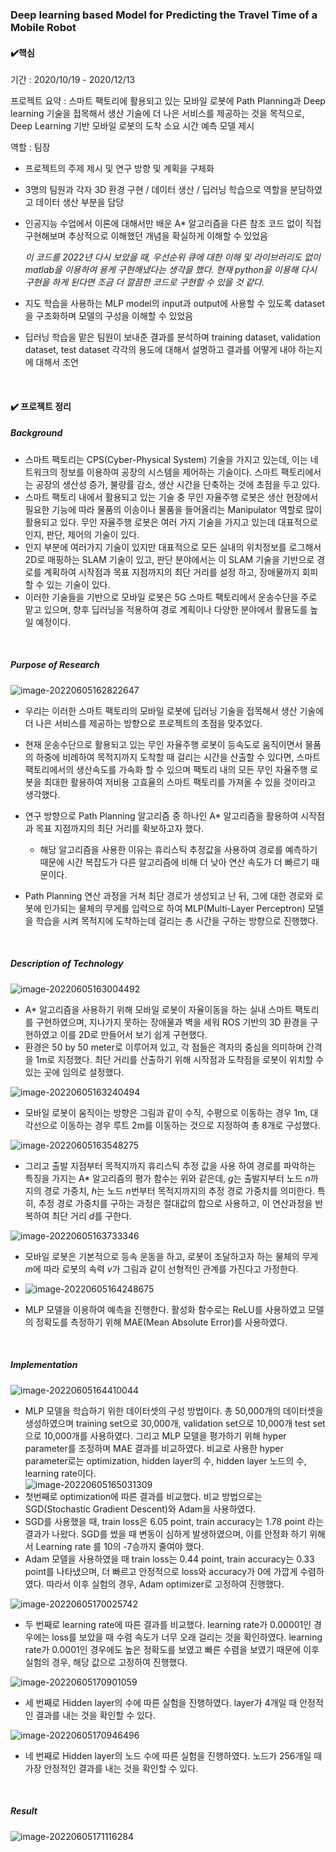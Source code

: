 ### Deep learning based Model for Predicting the Travel Time of a Mobile Robot

#### :heavy_check_mark:핵심  

기간 : 2020/10/19 - 2020/12/13  

프로젝트 요약 : 스마트 팩토리에 활용되고 있는 모바일 로봇에 Path Planning과 Deep learning 기술을 접목해서 생산 기술에 더 나은 서비스를 제공하는 것을 목적으로, Deep Learning 기반 모바일 로봇의 도착 소요 시간 예측 모델 제시  

역할 : 팀장  

* 프로젝트의 주제 제시 및 연구 방향 및 계획을 구체화  

* 3명의 팀원과 각자 3D 환경 구현 / 데이터 생산 / 딥러닝 학습으로 역할을 분담하였고 데이터 생산 부분을 담당  

* 인공지능 수업에서 이론에 대해서만 배운 A* 알고리즘을 다른 참조 코드 없이 직접 구현해보며 추상적으로 이해했던 개념을 확실하게 이해할 수 있었음  

  *이 코드를 2022년 다시 보았을 때, 우선순위 큐에 대한 이해 및 라이브러리도 없이 matlab을 이용하여 용케 구현해냈다는 생각을 했다. 현재 python을 이용해 다시 구현을 하게 된다면 조금 더 깔끔한 코드로 구현할 수 있을 것 같다.*  

* 지도 학습을 사용하는 MLP model의 input과 output에 사용할 수 있도록 dataset을 구조화하며 모델의 구성을 이해할 수 있었음  

* 딥러닝 학습을 맡은 팀원이 보내준 결과를 분석하며 training dataset, validation dataset, test dataset 각각의 용도에 대해서 설명하고 결과를 어떻게 내야 하는지에 대해서 조언  

<br>

#### :heavy_check_mark: 프로젝트 정리

##### Background

* 스마트 팩토리는 CPS(Cyber-Physical System) 기술을 가지고 있는데, 이는 네트워크의 정보를 이용하여 공장의 시스템을 제어하는 기술이다. 스마트 팩토리에서는 공장의 생산성 증가, 불량률 감소, 생산 시간을 단축하는 것에 초점을 두고 있다.  
* 스마트 팩토리 내에서 활용되고 있는 기술 중 무인 자율주행 로봇은 생산 현장에서 필요한 기능에 따라 물품의 이송이나 물품을 들어올리는 Manipulator 역할로 많이 활용되고 있다. 무인 자율주행 로봇은 여러 가지 기술을 가지고 있는데 대표적으로 인지, 판단, 제어의 기술이 있다.  
* 인지 부분에 여러가지 기술이 있지만 대표적으로 모든 실내의 위치정보를 로그해서 2D로 매핑하는 SLAM 기술이 있고, 판단 분야에서는 이 SLAM 기술을 기반으로 경로를 계획하여 시작점과 목표 지점까지의 최단 거리를 설정 하고, 장애물까지 회피할 수 있는 기술이 있다.  
* 이러한 기술들을 기반으로 모바일 로봇은 5G 스마트 팩토리에서 운송수단을 주로 맡고 있으며, 향후 딥러닝을 적용하여 경로 계획이나 다양한 분야에서 활용도를 높일 예정이다.   

<br>

##### Purpose of Research

![image-20220605162822647](README.assets/image-20220605162822647.png)  

* 우리는 이러한 스마트 팩토리의  모바일 로봇에 딥러닝 기술을 접목해서 생산 기술에 더 나은 서비스를 제공하는 방향으로 프로젝트의 초점을 맞추었다.  
* 현재 운송수단으로 활용되고 있는 무인 자율주행 로봇이 등속도로 움직이면서 물품의 하중에 비례하여 목적지까지 도착할 때 걸리는 시간을 산출할 수 있다면, 스마트 팩토리에서의 생산속도를 가속화 할 수 있으며 팩토리 내의 모든 무인 자율주행 로봇을 최대한 활용하여 저비용 고효율의 스마트 팩토리를 가져올 수 있을 것이라고 생각했다.  
* 연구 방향으로 Path Planning 알고리즘 중 하나인 A* 알고리즘을 활용하여 시작점과 목표 지점까지의 최단 거리를 확보하고자 했다.   

  * 해당 알고리즘을 사용한 이유는 휴리스틱 추정값을 사용하여 경로를 예측하기 때문에 시간 복잡도가 다른 알고리즘에 비해 더 낮아 연산 속도가 더 빠르기 때문이다.  
* Path Planning 연산 과정을 거쳐 최단 경로가 생성되고 난 뒤, 그에 대한 경로와 로봇에 인가되는 물체의 무게를 입력으로 하여 MLP(Multi-Layer Perceptron) 모델을 학습을 시켜 목적지에 도착하는데 걸리는 총 시간을 구하는 방향으로 진행했다.  

<br>

##### Description of Technology

![image-20220605163004492](README.assets/image-20220605163004492.png)  

*  A* 알고리즘을 사용하기 위해 모바일 로봇이 자율이동을 하는 실내 스마트 팩토리를 구현하였으며, 지나가지 못하는 장애물과 벽을 세워 ROS 기반의 3D 환경을 구현하였고 이를 2D로 만들어서 보기 쉽게 구현했다.   
* 환경은 50 by 50 meter로 이루어져 있고, 각 점들은 격자의 중심을 의미하며 간격을 1m로 지정했다. 최단 거리를 산출하기 위해 시작점과 도착점을 로봇이 위치할 수 있는 곳에 임의로 설정했다.  

![image-20220605163240494](README.assets/image-20220605163240494.png)  

* 모바일 로봇이 움직이는 방향은 그림과 같이 수직, 수평으로 이동하는 경우 1m, 대각선으로 이동하는 경우 루트 2m를 이동하는 것으로 지정하여 총 8개로 구성했다.   

![image-20220605163548275](README.assets/image-20220605163548275.png)  

* 그리고 출발 지점부터 목적지까지 휴리스틱 추정 값을 사용 하여 경로를 파악하는 특징을 가지는 A* 알고리즘의 평가 함수는 위와 같은데, *g*는 출발지부터 노드 *n*까지의 경로 가중치, *h*는 노드 *n*번부터 목적지까지의 추정 경로 가중치를 의미한다. 특히, 추정 경로 가중치를 구하는 과정은 절대값의 합으로 사용하고, 이 연산과정을 반복하여 최단 거리 *d*를 구한다.  

![image-20220605163733346](README.assets/image-20220605163733346.png)  

* 모바일 로봇은 기본적으로 등속 운동을 하고, 로봇이 조달하고자 하는 물체의 무게 *m*에 따라 로봇의 속력 *v*가 그림과 같이 선형적인 관계를 가진다고 가정한다.  

* ![image-20220605164248675](README.assets/image-20220605164248675.png)  
* MLP 모델을 이용하여 예측을 진행한다. 활성화 함수로는 ReLU를 사용하였고 모델의 정확도를 측정하기 위해 MAE(Mean Absolute Error)를 사용하였다.  

<br>

##### Implementation

![image-20220605164410044](README.assets/image-20220605164410044.png)  

* MLP 모델을 학습하기 위한 데이터셋의 구성 방법이다. 총 50,000개의 데이터셋을 생성하였으며 training set으로 30,000개, validation set으로 10,000개 test set으로 10,000개를 사용하였다. 그리고 MLP 모델을 평가하기 위해 hyper parameter를 조정하며 MAE 결과를 비교하였다. 비교로 사용한 hyper parameter로는 optimization, hidden layer의 수, hidden layer 노드의 수, learning rate이다.  
![image-20220605165031309](README.assets/image-20220605165031309.png)     
* 첫번째로 optimization에 따른 결과를 비교했다. 비교 방법으로는 SGD(Stochastic Gradient Descent)와 Adam을 사용하였다.  
* SGD를 사용했을 때, train loss은 6.05 point, train accuracy는 1.78 point 라는 결과가 나왔다. SGD를 썼을 때 변동이 심하게 발생하였으며, 이를 안정화 하기 위해서 Learning rate 를 10의 -7승까지 줄여야 했다.  
* Adam 모델을 사용하였을 때 train loss는 0.44 point, train accuracy는 0.33 point를 나타냈으며, 더 빠르고 안정적으로 loss와 accuracy가 0에 가깝게 수렴하였다. 따라서 이후 실험의 경우, Adam optimizer로 고정하여 진행했다.  

![image-20220605170025742](README.assets/image-20220605170025742.png)  

* 두 번째로 learning rate에 따른 결과를 비교했다. learning rate가 0.00001인 경우에는 loss를 보았을 때 수렴 속도가 너무 오래 걸리는 것을 확인하였다. learning rate가 0.0001인 경우에도 높은 정확도를 보였고 빠른 수렴을 보였기 때문에 이후 실험의 경우, 해당 값으로 고정하여 진행했다.  

![image-20220605170901059](README.assets/image-20220605170901059.png)  

* 세 번째로 Hidden layer의 수에 따른 실험을 진행하였다. layer가 4개일 때 안정적인 결과를 내는 것을 확인할 수 있다.  

![image-20220605170946496](README.assets/image-20220605170946496.png)  

* 네 번째로 Hidden layer의 노드 수에 따른 실험을 진행하였다. 노드가 256개일 때 가장 안정적인 결과를 내는 것을 확인할 수 있다.

<br>

##### Result

![image-20220605171116284](README.assets/image-20220605171116284.png)  
